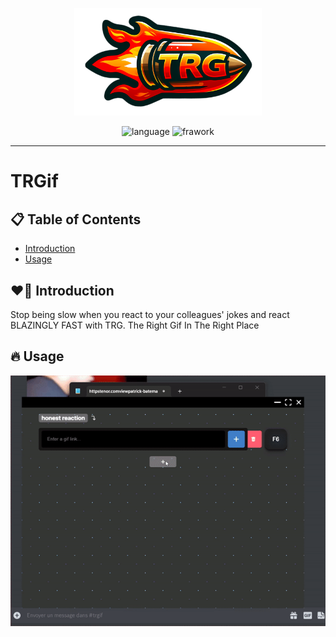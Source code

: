 <p align="center">
  <img width="300" src="https://raw.githubusercontent.com/dexterIshere/TRGif---Gif-thrower/master/public/1080.png"/>
</p>

<p align="center">
    <img alt="language" src="https://img.shields.io/badge/language-Rust-orange.svg"> 
    <img alt="frawork" src="https://img.shields.io/badge/framework-Tauri-orange.svg"> 
</p>

---

# TRGif

## 📋 Table of Contents

- [Introduction](#-introduction)
- [Usage](#-usage)

## ❤️‍🔥 Introduction

Stop being slow when you react to your colleagues' jokes and react BLAZINGLY FAST with TRG.
The Right Gif In The Right Place

## 🔥 Usage

![console-preview](https://raw.githubusercontent.com/dexterIshere/TRGif---Gif-thrower/master/public/trg.gif)
